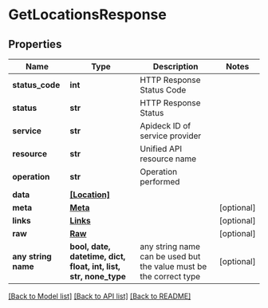 # GetLocationsResponse


## Properties
Name | Type | Description | Notes
------------ | ------------- | ------------- | -------------
**status_code** | **int** | HTTP Response Status Code | 
**status** | **str** | HTTP Response Status | 
**service** | **str** | Apideck ID of service provider | 
**resource** | **str** | Unified API resource name | 
**operation** | **str** | Operation performed | 
**data** | [**[Location]**](Location.md) |  | 
**meta** | [**Meta**](Meta.md) |  | [optional] 
**links** | [**Links**](Links.md) |  | [optional] 
**raw** | [**Raw**](Raw.md) |  | [optional] 
**any string name** | **bool, date, datetime, dict, float, int, list, str, none_type** | any string name can be used but the value must be the correct type | [optional]

[[Back to Model list]](../../README.md#documentation-for-models) [[Back to API list]](../../README.md#documentation-for-api-endpoints) [[Back to README]](../../README.md)


